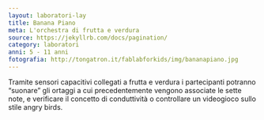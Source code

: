 ```yaml
---
layout: laboratori-lay
title: Banana Piano
meta: L'orchestra di frutta e verdura
source: https://jekyllrb.com/docs/pagination/
category: laboratori
anni: 5 - 11 anni
fotografia: http://tongatron.it/fablabforkids/img/bananapiano.jpg
---
```

Tramite sensori capacitivi collegati a frutta e verdura i partecipanti potranno “suonare” gli ortaggi a cui precedentemente vengono associate le sette note, e verificare il concetto di conduttività o controllare un videogioco sullo stile angry birds.

